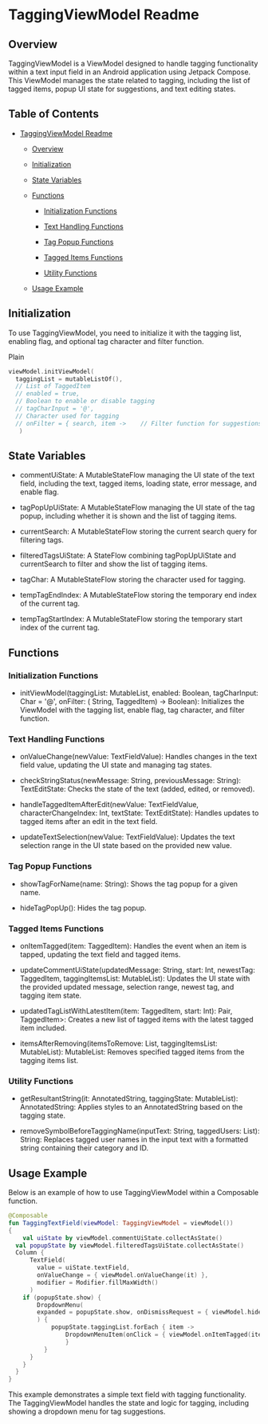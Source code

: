 TaggingViewModel Readme
=======================

Overview
--------

TaggingViewModel is a ViewModel designed to handle tagging functionality within a text input field
in an Android application using Jetpack Compose. This ViewModel manages the state related to
tagging, including the list of tagged items, popup UI state for suggestions, and text editing
states.

Table of Contents
-----------------

* [TaggingViewModel Readme](#taggingviewmodel-readme)

    * [Overview](#overview)

    * [Initialization](#initialization)

    * [State Variables](#state-variables)

    * [Functions](#functions)

        * [Initialization Functions](#initialization-functions)

        * [Text Handling Functions](#text-handling-functions)

        * [Tag Popup Functions](#tag-popup-functions)

        * [Tagged Items Functions](#tagged-items-functions)

        * [Utility Functions](#utility-functions)

    * [Usage Example](#usage-example)

Initialization
--------------

To use TaggingViewModel, you need to initialize it with the tagging list, enabling flag, and
optional tag character and filter function.

Plain

```kotlin
viewModel.initViewModel(
  taggingList = mutableListOf(),
  // List of TaggedItem    
  // enabled = true,                 
  // Boolean to enable or disable tagging   
  // tagCharInput = '@',             
  // Character used for tagging    
  // onFilter = { search, item ->    // Filter function for suggestions          item.name?.contains(search, ignoreCase = true) ?: true      }  
   )
``` 

State Variables
---------------

* commentUiState: A MutableStateFlow managing the UI state of the text field, including the text,
  tagged items, loading state, error message, and enable flag.

* tagPopUpUiState: A MutableStateFlow managing the UI state of the tag popup, including whether it
  is shown and the list of tagging items.

* currentSearch: A MutableStateFlow storing the current search query for filtering tags.

* filteredTagsUiState: A StateFlow combining tagPopUpUiState and currentSearch to filter and show
  the list of tagging items.

* tagChar: A MutableStateFlow storing the character used for tagging.

* tempTagEndIndex: A MutableStateFlow storing the temporary end index of the current tag.

* tempTagStartIndex: A MutableStateFlow storing the temporary start index of the current tag.

Functions
---------

### Initialization Functions

* initViewModel(taggingList: MutableList, enabled: Boolean, tagCharInput: Char = '@', onFilter: (
  String, TaggedItem) -> Boolean): Initializes the ViewModel with the tagging list, enable flag, tag
  character, and filter function.

### Text Handling Functions

* onValueChange(newValue: TextFieldValue): Handles changes in the text field value, updating the UI
  state and managing tag states.

* checkStringStatus(newMessage: String, previousMessage: String): TextEditState: Checks the state of
  the text (added, edited, or removed).

* handleTaggedItemAfterEdit(newValue: TextFieldValue, characterChangeIndex: Int, textState:
  TextEditState): Handles updates to tagged items after an edit in the text field.

* updateTextSelection(newValue: TextFieldValue): Updates the text selection range in the UI state
  based on the provided new value.

### Tag Popup Functions

* showTagForName(name: String): Shows the tag popup for a given name.

* hideTagPopUp(): Hides the tag popup.

### Tagged Items Functions

* onItemTagged(item: TaggedItem): Handles the event when an item is tapped, updating the text field
  and tagged items.

* updateCommentUiState(updatedMessage: String, start: Int, newestTag: TaggedItem, taggingItemsList:
  MutableList): Updates the UI state with the provided updated message, selection range, newest tag,
  and tagging item state.

* updatedTagListWithLatestItem(item: TaggedItem, start: Int): Pair, TaggedItem>: Creates a new list
  of tagged items with the latest tagged item included.

* itemsAfterRemoving(itemsToRemove: List, taggingItemsList: MutableList): MutableList: Removes
  specified tagged items from the tagging items list.

### Utility Functions

* getResultantString(it: AnnotatedString, taggingState: MutableList): AnnotatedString: Applies
  styles to an AnnotatedString based on the tagging state.

* removeSymbolBeforeTaggingName(inputText: String, taggedUsers: List): String: Replaces tagged user
  names in the input text with a formatted string containing their category and ID.

Usage Example
-------------

Below is an example of how to use TaggingViewModel within a Composable function.

```kotlin   
@Composable
fun TaggingTextField(viewModel: TaggingViewModel = viewModel()) 
{ 
    val uiState by viewModel.commentUiState.collectAsState()
  val popupState by viewModel.filteredTagsUiState.collectAsState()
  Column { 
      TextField(       
        value = uiState.textField,
        onValueChange = { viewModel.onValueChange(it) },
        modifier = Modifier.fillMaxWidth()   
      ) 
    if (popupState.show) { 
        DropdownMenu( 
        expanded = popupState.show, onDismissRequest = { viewModel.hideTagPopUp() } 
        ) { 
            popupState.taggingList.forEach { item ->
                DropdownMenuItem(onClick = { viewModel.onItemTagged(item) }) { Text(text = item.name ?: "")
                }
          }
      }
    }
  }
}   
```

This example demonstrates a simple text field with tagging functionality. The TaggingViewModel
handles the state and logic for tagging, including showing a dropdown menu for tag suggestions.